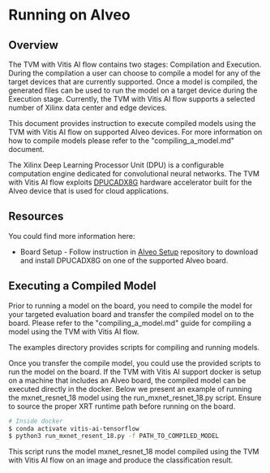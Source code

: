 # Running on Alveo

## Overview

 The TVM with Vitis AI flow contains two stages: Compilation and Execution. During the compilation a user can choose to compile a model for any of the target devices that are currently supported. Once a model is compiled, the generated files can be used to run the model on a target device during the Execution stage. Currently, the TVM with Vitis AI flow supports a selected number of Xilinx data center and edge devices.

This document provides instruction to execute compiled models using the TVM with Vitis AI flow on supported Alveo devices. For more information on how to compile models please refer to the "compiling_a_model.md" document.


The Xilinx Deep Learning Processor Unit (DPU) is a configurable computation engine dedicated for convolutional neural networks. The TVM with Vitis AI flow exploits [DPUCADX8G] hardware accelerator built for the Alveo device that is used for cloud applications.

## Resources
You could find more information here:
* Board Setup - Follow instruction in [Alveo Setup] repository to download and install DPUCADX8G on one of the supported Alveo board.


## Executing a Compiled Model

Prior to running a model on the board, you need to compile the model for your targeted evaluation board and transfer the compiled model on to the board. Please refer to the "compiling_a_model.md" guide for compiling a model using the TVM with Vitis AI flow.

The examples directory provides scripts for compiling and running models.

Once you transfer the compile model, you could use the provided scripts to run the model on the board. If the TVM with Vitis AI support docker is setup on a machine that includes an Alveo board, the compiled model can be executed directly in the docker. Below we present an example of running the mxnet_resnet_18 model using the run_mxnet_resnet_18.py script. Ensure to source the proper XRT runtime path before running on the board.


```sh
# Inside docker
$ conda activate vitis-ai-tensorflow
$ python3 run_mxnet_resent_18.py -f PATH_TO_COMPILED_MODEL
```

This script runs the model mxnet_resnet_18 model compiled using the TVM with Vitis AI flow on an image and produce the classification result.




[//]: # (These are reference links used in the body of this note and get stripped out when the markdown processor does its job. )

   [Alveo Setup]: ../../../setup/alveo/README.md
   [DPUCADX8G]: ../../../setup/alveo/u200_u250/README.md
